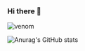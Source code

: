 ### Hi there 👋

![venom](https://capsule-render.vercel.app/api?type=venom&height=200&text=iOS%20Developer%20.&fontSize=70&color=0:8871e5,100:b678c4&stroke=b678c4)

![Anurag's GitHub stats](https://github-readme-stats.vercel.app/api?username=iOS-Dev-Hyun&hide=contribs,prs,issues,stars&show_icons=true&theme=neon)
